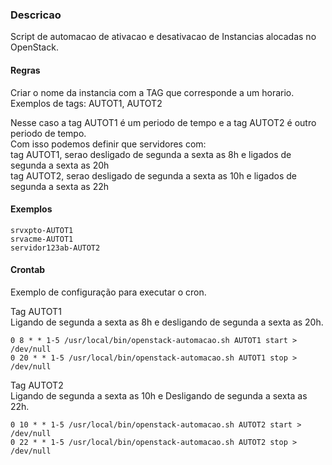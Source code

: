 ### Descricao

 Script de automacao de ativacao e desativacao de Instancias alocadas no OpenStack.  
 
#### Regras   
 Criar o nome da instancia com a TAG que corresponde a um horario.  
 Exemplos de tags: AUTOT1, AUTOT2  

 Nesse caso a tag AUTOT1 é um periodo de tempo e a tag AUTOT2 é outro periodo de tempo.  
 Com isso podemos definir que servidores com:  
 tag AUTOT1, serao desligado de segunda a sexta as 8h e ligados de segunda a sexta as 20h  
 tag AUTOT2, serao desligado de segunda a sexta as 10h e ligados de segunda a sexta as 22h  

#### Exemplos
 
    srvxpto-AUTOT1 
    srvacme-AUTOT1
    servidor123ab-AUTOT2  

 
#### Crontab 
Exemplo de configuração para executar o cron.  

Tag AUTOT1  
Ligando de segunda a sexta as 8h e desligando de segunda a sexta as 20h.  

    0 8 * * 1-5 /usr/local/bin/openstack-automacao.sh AUTOT1 start > /dev/null
    0 20 * * 1-5 /usr/local/bin/openstack-automacao.sh AUTOT1 stop > /dev/null

Tag AUTOT2  
Ligando de segunda a sexta as 10h e Desligando de segunda a sexta as 22h.  
   
    0 10 * * 1-5 /usr/local/bin/openstack-automacao.sh AUTOT2 start > /dev/null
    0 22 * * 1-5 /usr/local/bin/openstack-automacao.sh AUTOT2 stop > /dev/null
 

